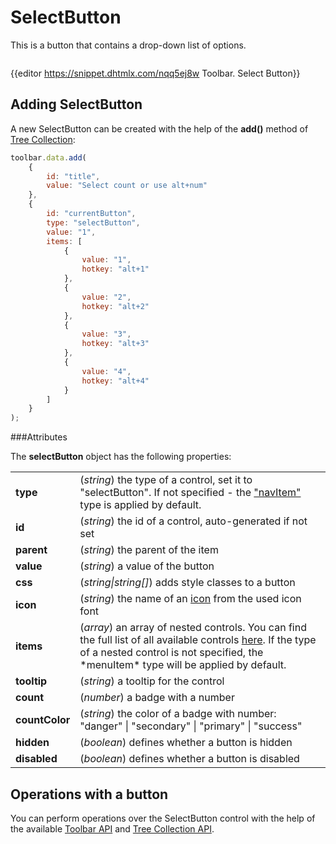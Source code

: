SelectButton
===============

This is a button that contains a drop-down list of options.

<img src="toolbar/selectbutton.png" alt=""/>

{{editor	https://snippet.dhtmlx.com/nqq5ej8w	Toolbar. Select Button}}

## Adding SelectButton

A new SelectButton can be created with the help of the **add()** method of [Tree Collection](tree_collection/api/refs/treecollection.md):

~~~js
toolbar.data.add(
	{
		id: "title",
    	value: "Select count or use alt+num"
	},
	{
   		id: "currentButton",
    	type: "selectButton",
    	value: "1",
    	items: [
      		{
        		value: "1",
        		hotkey: "alt+1"
      		},
      		{
        		value: "2",
        		hotkey: "alt+2"
      		},
      		{
        		value: "3",
        		hotkey: "alt+3"
      		},
      		{
        		value: "4",
        		hotkey: "alt+4"
      		}
    	]
	}
);
~~~


###Attributes

The **selectButton** object has the following properties:

<table class="webixdoc_links">
	<tbody>
        <tr>
			<td class="webixdoc_links0"><b>type</b></td>
			<td>(<i>string</i>) the type of a control, set it to "selectButton". If not specified - the <a href="https://docs.dhtmlx.com/suite/toolbar__navitem.html">"navItem"</a> type is applied by default.</td>
		</tr>
        <tr>
			<td class="webixdoc_links0"><b>id</b></td>
			<td>(<i>string</i>) the id of a control, auto-generated if not set</td>
		</tr>
        <tr>
			<td class="webixdoc_links0"><b>parent</b></td>
			<td>(<i>string</i>) the parent of the item</td>
		</tr>
		<tr>
			<td class="webixdoc_links0"><b>value</b></td>
			<td>(<i>string</i>) a value of the button</td>
		</tr>
		<tr>
			<td class="webixdoc_links0"><b>css</b></td>
			<td>(<i>string|string[]</i>) adds style classes to a button</td>
		</tr>
        <tr>
			<td class="webixdoc_links0"><b>icon</b></td>
			<td>(<i>string</i>) the name of an <a href="https://docs.dhtmlx.com/suite/toolbar__customization.html#icons">icon</a> from the used icon font</td>
		</tr>
        <tr>
			<td class="webixdoc_links0"><b>items</b></td>
			<td>(<i>array</i>) an array of nested controls. You can find the full list of all available controls <a href="https://docs.dhtmlx.com/suite/menu__configuring_menu_items.html">here</a>. If the type of a nested control is not specified, the *menuItem* type will be applied by default.</td>
		</tr>
		 <tr>
			<td class="webixdoc_links0"><b>tooltip</b></td>
			<td>(<i>string</i>) a tooltip for the control</td>
		</tr>
        <tr>
			<td class="webixdoc_links0"><b>count</b></td>
			<td>(<i>number</i>) a badge with a number</td>
		</tr>
        <tr>
			<td class="webixdoc_links0"><b>countColor</b></td>
			<td>(<i>string</i>) the color of a badge with number: "danger" | "secondary" | "primary" | "success"</td>
		</tr>
        <tr>
			<td class="webixdoc_links0"><b>hidden</b></td>
			<td>(<i>boolean</i>) defines whether a button is hidden</td>
		</tr>
		<tr>
			<td class="webixdoc_links0"><b>disabled</b></td>
			<td>(<i>boolean</i>) defines whether a button is disabled</td>
		</tr>
    </tbody>
</table>



Operations with a button
-----------------------

You can perform operations over the SelectButton control with the help of the available [Toolbar API](toolbar/api/refs/toolbar.md) and [Tree Collection API](tree_collection/api/refs/treecollection.md).


